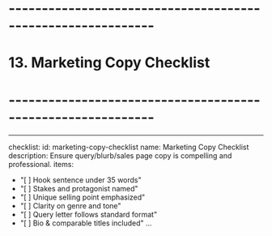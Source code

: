 # ------------------------------------------------------------

# 13. Marketing Copy Checklist

# ------------------------------------------------------------

---

checklist:
id: marketing-copy-checklist
name: Marketing Copy Checklist
description: Ensure query/blurb/sales page copy is compelling and professional.
items:

- "[ ] Hook sentence under 35 words"
- "[ ] Stakes and protagonist named"
- "[ ] Unique selling point emphasized"
- "[ ] Clarity on genre and tone"
- "[ ] Query letter follows standard format"
- "[ ] Bio & comparable titles included"
  ...
